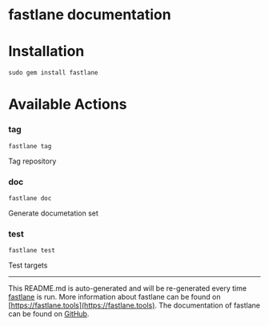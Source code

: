 fastlane documentation
================
# Installation
```
sudo gem install fastlane
```
# Available Actions
### tag
```
fastlane tag
```
Tag repository
### doc
```
fastlane doc
```
Generate documetation set
### test
```
fastlane test
```
Test targets

----

This README.md is auto-generated and will be re-generated every time [fastlane](https://fastlane.tools) is run.
More information about fastlane can be found on [https://fastlane.tools](https://fastlane.tools).
The documentation of fastlane can be found on [GitHub](https://github.com/fastlane/fastlane/tree/master/fastlane).
